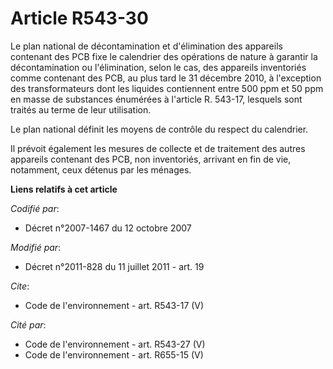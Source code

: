 # Article R543-30

Le plan national de décontamination et d'élimination des appareils contenant des PCB fixe le calendrier des opérations de
nature à garantir la décontamination ou l'élimination, selon le cas, des appareils inventoriés comme contenant des PCB, au
plus tard le 31 décembre 2010, à l'exception des transformateurs dont les liquides contiennent entre 500 ppm et 50 ppm en
masse de substances énumérées à l'article R. 543-17, lesquels sont traités au terme de leur utilisation. 

Le plan national définit les moyens de contrôle du respect du calendrier. 

Il prévoit également les mesures de collecte et de traitement des autres appareils contenant des PCB, non inventoriés,
arrivant en fin de vie, notamment, ceux détenus par les ménages.

**Liens relatifs à cet article**

_Codifié par_:

  - Décret n°2007-1467 du 12 octobre 2007

_Modifié par_:

  - Décret n°2011-828 du 11 juillet 2011 - art. 19

_Cite_:

  - Code de l'environnement - art. R543-17 (V)

_Cité par_:

  - Code de l'environnement - art. R543-27 (V)
  - Code de l'environnement - art. R655-15 (V)
